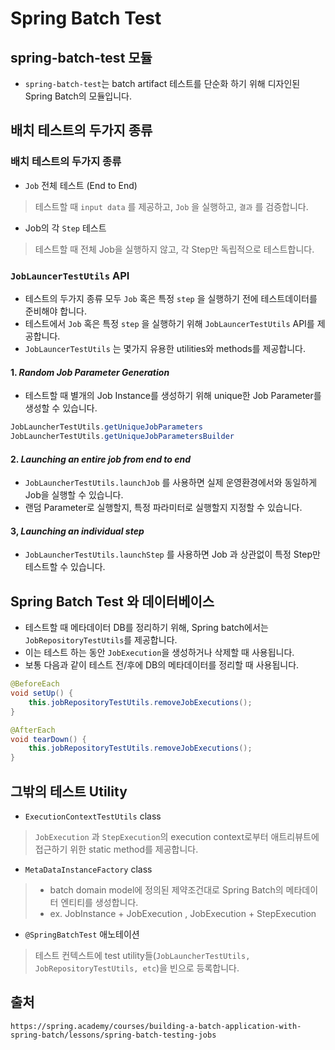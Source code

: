 # Spring Batch Test

## spring-batch-test 모듈

- `spring-batch-test`는 batch artifact 테스트를 단순화 하기 위해 디자인된 Spring Batch의 모듈입니다.

## 배치 테스트의 두가지 종류

### 배치 테스트의 두가지 종류
- `Job` 전체 테스트 (End to End)

> 테스트할 때 `input data` 를 제공하고, `Job` 을 실행하고, `결과` 를 검증합니다.

- Job의 각 `Step` 테스트

> 테스트할 때 전체 Job을 실행하지 않고, 각 Step만 독립적으로 테스트합니다.

### `JobLauncerTestUtils` API

- 테스트의 두가지 종류 모두 `Job` 혹은 특정 `step` 을 실행하기 전에 테스트데이터를 준비해야 합니다.
- 테스트에서 `Job` 혹은 특정 `step` 을 실행하기 위해 `JobLauncerTestUtils` API를 제공합니다.
- `JobLauncerTestUtils` 는 몇가지 유용한 utilities와 methods를 제공합니다.

#### 1. ***Random Job Parameter Generation*** 

- 테스트할 때 별개의 Job Instance를 생성하기 위해 unique한 Job Parameter를 생성할 수 있습니다.

```Java
JobLauncherTestUtils.getUniqueJobParameters
JobLauncherTestUtils.getUniqueJobParametersBuilder
```

#### 2. ***Launching an entire job from end to end***

- `JobLauncherTestUtils.launchJob` 를 사용하면 실제 운영환경에서와 동일하게 Job을 실행할 수 있습니다.
- 랜덤 Parameter로 실행할지, 특정 파라미터로 실행할지 지정할 수 있습니다.

#### 3, ***Launching an individual step***

- `JobLauncherTestUtils.launchStep` 를 사용하면 Job 과 상관없이 특정 Step만 테스트할 수 있습니다.

## Spring Batch Test 와 데이터베이스

- 테스트할 때 메타데이터 DB를 정리하기 위해, Spring batch에서는 `JobRepositoryTestUtils`를 제공합니다.
- 이는 테스트 하는 동안 `JobExecution`을 생성하거나 삭제할 때 사용됩니다.
- 보통 다음과 같이 테스트 전/후에 DB의 메타데이터를 정리할 때 사용됩니다.

```Java
@BeforeEach
void setUp() {
    this.jobRepositoryTestUtils.removeJobExecutions();
}

@AfterEach
void tearDown() {
    this.jobRepositoryTestUtils.removeJobExecutions();
}
```

## 그밖의 테스트 Utility

- `ExecutionContextTestUtils` class

> `JobExecution` 과 `StepExecution`의 execution context로부터 애트리뷰트에 접근하기 위한 static method를 제공합니다.

- `MetaDataInstanceFactory` class

> - batch domain model에 정의된 제약조건대로 Spring Batch의 메타데이터 엔티티를 생성합니다.
> - ex. JobInstance + JobExecution , JobExecution + StepExecution

- `@SpringBatchTest` 애노테이션

> 테스트 컨텍스트에 test utility들(`JobLauncherTestUtils, JobRepositoryTestUtils, etc`)을 빈으로 등록합니다.

## 출처

`https://spring.academy/courses/building-a-batch-application-with-spring-batch/lessons/spring-batch-testing-jobs`
